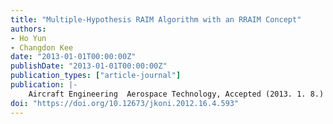 ```yaml
---
title: "Multiple-Hypothesis RAIM Algorithm with an RRAIM Concept"
authors:
- Ho Yun
- Changdon Kee
date: "2013-01-01T00:00:00Z"
publishDate: "2013-01-01T00:00:00Z"
publication_types: ["article-journal"]
publication: |-
    Aircraft Engineering  Aerospace Technology, Accepted (2013. 1. 8.)
doi: "https://doi.org/10.12673/jkoni.2012.16.4.593"
---
```

